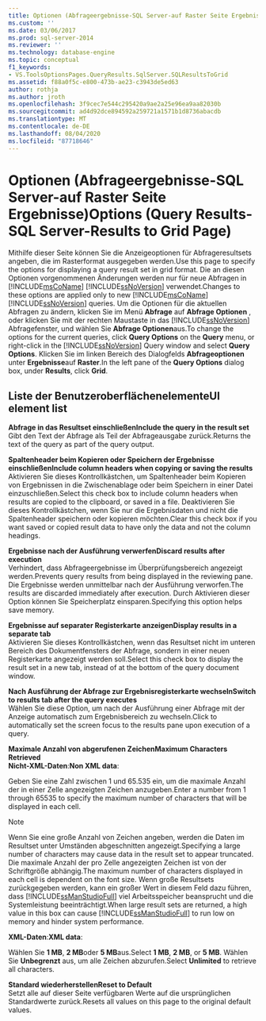 ```yaml
---
title: Optionen (Abfrageergebnisse-SQL Server-auf Raster Seite Ergebnisse) | Microsoft-Dokumentation
ms.custom: ''
ms.date: 03/06/2017
ms.prod: sql-server-2014
ms.reviewer: ''
ms.technology: database-engine
ms.topic: conceptual
f1_keywords:
- VS.ToolsOptionsPages.QueryResults.SqlServer.SQLResultsToGrid
ms.assetid: f88a0f5c-e800-473b-ae23-c3943de5ed63
author: rothja
ms.author: jroth
ms.openlocfilehash: 3f9cec7e544c295420a9ae2a25e96ea9aa82030b
ms.sourcegitcommit: ad4d92dce894592a259721a1571b1d8736abacdb
ms.translationtype: MT
ms.contentlocale: de-DE
ms.lasthandoff: 08/04/2020
ms.locfileid: "87718646"
---
```

# <a name="options-query-results-sql-server-results-to-grid-page"></a><span data-ttu-id="45905-102">Optionen (Abfrageergebnisse-SQL Server-auf Raster Seite Ergebnisse)</span><span class="sxs-lookup"><span data-stu-id="45905-102">Options (Query Results-SQL Server-Results to Grid Page)</span></span>
  <span data-ttu-id="45905-103">Mithilfe dieser Seite können Sie die Anzeigeoptionen für Abfrageresultsets angeben, die im Rasterformat ausgegeben werden.</span><span class="sxs-lookup"><span data-stu-id="45905-103">Use this page to specify the options for displaying a query result set in grid format.</span></span> <span data-ttu-id="45905-104">Die an diesen Optionen vorgenommenen Änderungen werden nur für neue Abfragen in [!INCLUDE[msCoName](../includes/msconame-md.md)] [!INCLUDE[ssNoVersion](../includes/ssnoversion-md.md)] verwendet.</span><span class="sxs-lookup"><span data-stu-id="45905-104">Changes to these options are applied only to new [!INCLUDE[msCoName](../includes/msconame-md.md)] [!INCLUDE[ssNoVersion](../includes/ssnoversion-md.md)] queries.</span></span> <span data-ttu-id="45905-105">Um die Optionen für die aktuellen Abfragen zu ändern, klicken Sie im Menü **Abfrage** auf **Abfrage Optionen** , oder klicken Sie mit der rechten Maustaste in das [!INCLUDE[ssNoVersion](../includes/ssnoversion-md.md)] Abfragefenster, und wählen Sie **Abfrage Optionen**aus.</span><span class="sxs-lookup"><span data-stu-id="45905-105">To change the options for the current queries, click **Query Options** on the **Query** menu, or right-click in the [!INCLUDE[ssNoVersion](../includes/ssnoversion-md.md)] Query window and select **Query Options**.</span></span> <span data-ttu-id="45905-106">Klicken Sie im linken Bereich des Dialogfelds **Abfrageoptionen** unter **Ergebnisse**auf **Raster**.</span><span class="sxs-lookup"><span data-stu-id="45905-106">In the left pane of the **Query Options** dialog box, under **Results**, click **Grid**.</span></span>  
  
## <a name="ui-element-list"></a><span data-ttu-id="45905-107">Liste der Benutzeroberflächenelemente</span><span class="sxs-lookup"><span data-stu-id="45905-107">UI element list</span></span>  
 <span data-ttu-id="45905-108">**Abfrage in das Resultset einschließen**</span><span class="sxs-lookup"><span data-stu-id="45905-108">**Include the query in the result set**</span></span>  
 <span data-ttu-id="45905-109">Gibt den Text der Abfrage als Teil der Abfrageausgabe zurück.</span><span class="sxs-lookup"><span data-stu-id="45905-109">Returns the text of the query as part of the query output.</span></span>  
  
 <span data-ttu-id="45905-110">**Spaltenheader beim Kopieren oder Speichern der Ergebnisse einschließen**</span><span class="sxs-lookup"><span data-stu-id="45905-110">**Include column headers when copying or saving the results**</span></span>  
 <span data-ttu-id="45905-111">Aktivieren Sie dieses Kontrollkästchen, um Spaltenheader beim Kopieren von Ergebnissen in die Zwischenablage oder beim Speichern in einer Datei einzuschließen.</span><span class="sxs-lookup"><span data-stu-id="45905-111">Select this check box to include column headers when results are copied to the clipboard, or saved in a file.</span></span> <span data-ttu-id="45905-112">Deaktivieren Sie dieses Kontrollkästchen, wenn Sie nur die Ergebnisdaten und nicht die Spaltenheader speichern oder kopieren möchten.</span><span class="sxs-lookup"><span data-stu-id="45905-112">Clear this check box if you want saved or copied result data to have only the data and not the column headings.</span></span>  
  
 <span data-ttu-id="45905-113">**Ergebnisse nach der Ausführung verwerfen**</span><span class="sxs-lookup"><span data-stu-id="45905-113">**Discard results after execution**</span></span>  
 <span data-ttu-id="45905-114">Verhindert, dass Abfrageergebnisse im Überprüfungsbereich angezeigt werden.</span><span class="sxs-lookup"><span data-stu-id="45905-114">Prevents query results from being displayed in the reviewing pane.</span></span> <span data-ttu-id="45905-115">Die Ergebnisse werden unmittelbar nach der Ausführung verworfen.</span><span class="sxs-lookup"><span data-stu-id="45905-115">The results are discarded immediately after execution.</span></span> <span data-ttu-id="45905-116">Durch Aktivieren dieser Option können Sie Speicherplatz einsparen.</span><span class="sxs-lookup"><span data-stu-id="45905-116">Specifying this option helps save memory.</span></span>  
  
 <span data-ttu-id="45905-117">**Ergebnisse auf separater Registerkarte anzeigen**</span><span class="sxs-lookup"><span data-stu-id="45905-117">**Display results in a separate tab**</span></span>  
 <span data-ttu-id="45905-118">Aktivieren Sie dieses Kontrollkästchen, wenn das Resultset nicht im unteren Bereich des Dokumentfensters der Abfrage, sondern in einer neuen Registerkarte angezeigt werden soll.</span><span class="sxs-lookup"><span data-stu-id="45905-118">Select this check box to display the result set in a new tab, instead of at the bottom of the query document window.</span></span>  
  
 <span data-ttu-id="45905-119">**Nach Ausführung der Abfrage zur Ergebnisregisterkarte wechseln**</span><span class="sxs-lookup"><span data-stu-id="45905-119">**Switch to results tab after the query executes**</span></span>  
 <span data-ttu-id="45905-120">Wählen Sie diese Option, um nach der Ausführung einer Abfrage mit der Anzeige automatisch zum Ergebnisbereich zu wechseln.</span><span class="sxs-lookup"><span data-stu-id="45905-120">Click to automatically set the screen focus to the results pane upon execution of a query.</span></span>  
  
 <span data-ttu-id="45905-121">**Maximale Anzahl von abgerufenen Zeichen**</span><span class="sxs-lookup"><span data-stu-id="45905-121">**Maximum Characters Retrieved**</span></span>  
 <span data-ttu-id="45905-122">**Nicht-XML-Daten**:</span><span class="sxs-lookup"><span data-stu-id="45905-122">**Non XML data**:</span></span>  
  
 <span data-ttu-id="45905-123">Geben Sie eine Zahl zwischen 1 und 65.535 ein, um die maximale Anzahl der in einer Zelle angezeigten Zeichen anzugeben.</span><span class="sxs-lookup"><span data-stu-id="45905-123">Enter a number from 1 through 65535 to specify the maximum number of characters that will be displayed in each cell.</span></span>  
  
> [!NOTE]  
>  <span data-ttu-id="45905-124">Wenn Sie eine große Anzahl von Zeichen angeben, werden die Daten im Resultset unter Umständen abgeschnitten angezeigt.</span><span class="sxs-lookup"><span data-stu-id="45905-124">Specifying a large number of characters may cause data in the result set to appear truncated.</span></span> <span data-ttu-id="45905-125">Die maximale Anzahl der pro Zelle angezeigten Zeichen ist von der Schriftgröße abhängig.</span><span class="sxs-lookup"><span data-stu-id="45905-125">The maximum number of characters displayed in each cell is dependent on the font size.</span></span> <span data-ttu-id="45905-126">Wenn große Resultsets zurückgegeben werden, kann ein großer Wert in diesem Feld dazu führen, dass [!INCLUDE[ssManStudioFull](../includes/ssmanstudiofull-md.md)] viel Arbeitsspeicher beansprucht und die Systemleistung beeinträchtigt.</span><span class="sxs-lookup"><span data-stu-id="45905-126">When large result sets are returned, a high value in this box can cause [!INCLUDE[ssManStudioFull](../includes/ssmanstudiofull-md.md)] to run low on memory and hinder system performance.</span></span>  
  
 <span data-ttu-id="45905-127">**XML-Daten**:</span><span class="sxs-lookup"><span data-stu-id="45905-127">**XML data**:</span></span>  
  
 <span data-ttu-id="45905-128">Wählen Sie **1 MB**, **2 MB**oder **5 MB**aus.</span><span class="sxs-lookup"><span data-stu-id="45905-128">Select **1 MB**, **2 MB**, or **5 MB**.</span></span> <span data-ttu-id="45905-129">Wählen Sie **Unbegrenzt** aus, um alle Zeichen abzurufen.</span><span class="sxs-lookup"><span data-stu-id="45905-129">Select **Unlimited** to retrieve all characters.</span></span>  
  
 <span data-ttu-id="45905-130">**Standard wiederherstellen**</span><span class="sxs-lookup"><span data-stu-id="45905-130">**Reset to Default**</span></span>  
 <span data-ttu-id="45905-131">Setzt alle auf dieser Seite verfügbaren Werte auf die ursprünglichen Standardwerte zurück.</span><span class="sxs-lookup"><span data-stu-id="45905-131">Resets all values on this page to the original default values.</span></span>  
  
  
